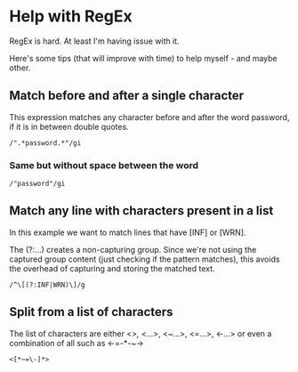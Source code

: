 # Help with RegEx

RegEx is hard. At least I'm having issue with it.

Here's some tips (that will improve with time) to help myself - and maybe other.

## Match before and after a single character

This expression matches any character before and after the word password, if it is in between double quotes.

```regex
/".*password.*"/gi
```

### Same but without space between the word

```regex
/"password"/gi
```

## Match any line with characters present in a list

In this example we want to match lines that have [INF] or [WRN].

The (?:...) creates a non-capturing group. Since we're not using the captured group content (just checking if the pattern matches), this avoids the overhead of capturing and storing the matched text.

```regex
/^\[(?:INF|WRN)\]/g
```

## Split from a list of characters

The list of characters are either <*>, <*...>, <~...>, <=...>, <-...> or even a combination of all such as <-=-*-~->

```regex
<[*~=\-]*>
```